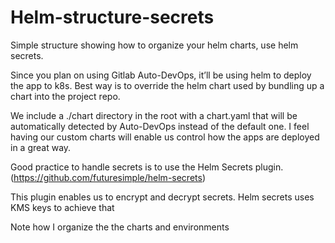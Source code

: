 # Helm-structure-secrets
Simple structure showing how to organize your helm charts, use helm secrets. 

Since you plan on using Gitlab Auto-DevOps, it’ll be using helm to deploy the app to k8s. Best way is to override the helm chart used by bundling up a chart into the project repo. 

We include a ./chart directory in the root with a chart.yaml that will be automatically detected by Auto-DevOps instead of the default one. I feel having our custom charts will enable us control how the apps are deployed in a great way.  

Good practice to handle secrets is to use the Helm Secrets plugin. (https://github.com/futuresimple/helm-secrets)

This plugin enables us to encrypt and decrypt secrets. Helm secrets uses KMS keys to achieve that

Note how I organize the the charts and environments
